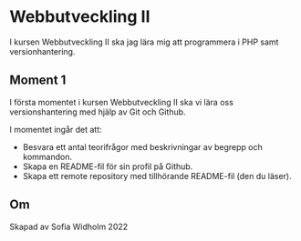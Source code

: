 # Webbutveckling II
I kursen Webbutveckling II ska jag lära mig att programmera i PHP samt versionhantering.

## Moment 1
I första momentet i kursen Webbutveckling II ska vi lära oss versionshantering med hjälp av Git och Github.

I momentet ingår det att:
- Besvara ett antal teorifrågor med beskrivningar av begrepp och kommandon.
- Skapa en README-fil för sin profil på Github.
- Skapa ett remote repository med tillhörande README-fil (den du läser).

## Om
Skapad av Sofia Widholm 2022
